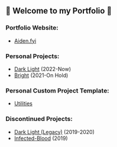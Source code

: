 ## 🖤 Welcome to my Portfolio 🖤

### Portfolio Website:

- [Aiden.fyi](http://aiden.fyi/)

### Personal Projects:

- [Dark Light](https://github.com/Agent40infinity/Dark-Light) (2022-Now)
- [Bright](https://github.com/Agent40infinity/Bright) (2021-On Hold)

### Personal Custom Project Template:

- [Utilities](https://github.com/Agent40infinity/Utilities)

### Discontinued Projects:
- [Dark Light (Legacy)](https://github.com/Agent40infinity/Dark-Light-Legacy) (2019-2020)
- [Infected-Blood](https://github.com/Agent40infinity/Infected-Blood) (2019)
